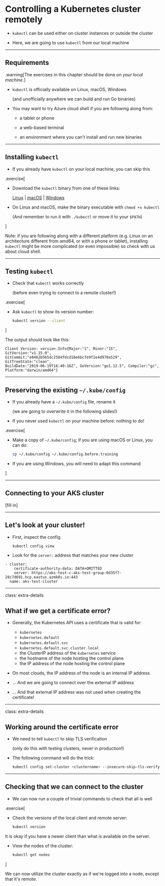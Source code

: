 # Controlling a Kubernetes cluster remotely

- `kubectl` can be used either on cluster instances or outside the cluster

- Here, we are going to use `kubectl` from our local machine

---

## Requirements

.warning[The exercises in this chapter should be done *on your local machine*.]

- `kubectl` is officially available on Linux, macOS, Windows

  (and unofficially anywhere we can build and run Go binaries)

- You may want to try Azure cloud shell if you are following along from:

  - a tablet or phone

  - a web-based terminal

  - an environment where you can't install and run new binaries

---

## Installing `kubectl`

- If you already have `kubectl` on your local machine, you can skip this

.exercise[

<!-- ##VERSION## -->

- Download the `kubectl` binary from one of these links:

  [Linux](https://storage.googleapis.com/kubernetes-release/release/v1.15.0/bin/linux/amd64/kubectl)
  |
  [macOS](https://storage.googleapis.com/kubernetes-release/release/v1.15.0/bin/darwin/amd64/kubectl)
  |
  [Windows](https://storage.googleapis.com/kubernetes-release/release/v1.15.0/bin/windows/amd64/kubectl.exe)

- On Linux and macOS, make the binary executable with `chmod +x kubectl`

  (And remember to run it with `./kubectl` or move it to your `$PATH`)

]

Note: if you are following along with a different platform (e.g. Linux on an architecture different from amd64, or with a phone or tablet), installing `kubectl` might be more complicated (or even impossible) so check with us about cloud shell.

---

## Testing `kubectl`

- Check that `kubectl` works correctly

  (before even trying to connect to a remote cluster!)

.exercise[

- Ask `kubectl` to show its version number:
  ```bash
  kubectl version --client
  ```

]

The output should look like this:
```
Client Version: version.Info{Major:"1", Minor:"15", GitVersion:"v1.15.0",
GitCommit:"e8462b5b5dc2584fdcd18e6bcfe9f1e4d970a529", GitTreeState:"clean",
BuildDate:"2019-06-19T16:40:16Z", GoVersion:"go1.12.5", Compiler:"gc",
Platform:"darwin/amd64"}
```

---

## Preserving the existing `~/.kube/config`

- If you already have a `~/.kube/config` file, rename it

  (we are going to overwrite it in the following slides!)

- If you never used `kubectl` on your machine before: nothing to do!

.exercise[

- Make a copy of `~/.kube/config`; if you are using macOS or Linux, you can do:
  ```bash
  cp ~/.kube/config ~/.kube/config.before.training
  ```

- If you are using Windows, you will need to adapt this command

]

---

## Connecting to your AKS cluster

[fill in]

---

## Let's look at your cluster!


- First, inspect the config
  ```bash
  kubectl config view
  ```

- Look for the `server:` address that matches your new cluster

```
- cluster:
    certificate-authority-data: DATA+OMITTED
    server: https://aks-test-c-aks-test-group-0d35f7-28c7d691.hcp.eastus.azmk8s.io:443
  name: aks-test-cluster
```

---

class: extra-details

## What if we get a certificate error?

- Generally, the Kubernetes API uses a certificate that is valid for:

  - `kubernetes`
  - `kubernetes.default`
  - `kubernetes.default.svc`
  - `kubernetes.default.svc.cluster.local`
  - the ClusterIP address of the `kubernetes` service
  - the hostname of the node hosting the control plane
  - the IP address of the node hosting the control plane

- On most clouds, the IP address of the node is an internal IP address

- ... And we are going to connect over the external IP address

- ... And that external IP address was not used when creating the certificate!

---

class: extra-details

## Working around the certificate error

- We need to tell `kubectl` to skip TLS verification

  (only do this with testing clusters, never in production!)

- The following command will do the trick:
  ```bash
  kubectl config set-cluster <clustername> --insecure-skip-tls-verify
  ```

---

## Checking that we can connect to the cluster

- We can now run a couple of trivial commands to check that all is well

.exercise[

- Check the versions of the local client and remote server:
  ```bash
  kubectl version
  ```

It is okay if you have a newer client than what is available on the server.

- View the nodes of the cluster:
  ```bash
  kubectl get nodes
  ```

]

We can now utilize the cluster exactly as if we're logged into a node, except that it's remote.
